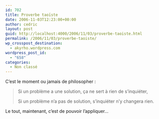 ```yaml
---
id: 702
title: Proverbe taoïste
date: 2006-11-03T12:23:00+00:00
author: cedric
layout: post
guid: http://localhost:4000/2006/11/03/proverbe-taoiste.html
permalink: /2006/11/03/proverbe-taoiste/
wp_crosspost_destination:
  - akyrho.wordpress.com
wordpress_post_id:
  - "658"
categories:
  - Non classé
---
```

C’est le moment ou jamais de philosopher :

> Si un problème a une solution, ça ne sert à rien de s’inquiéter,
> 
> Si un problème n’a pas de solution, s’inquiéter n’y changera rien.

Le tout, maintenant, c’est de pouvoir l’appliquer…